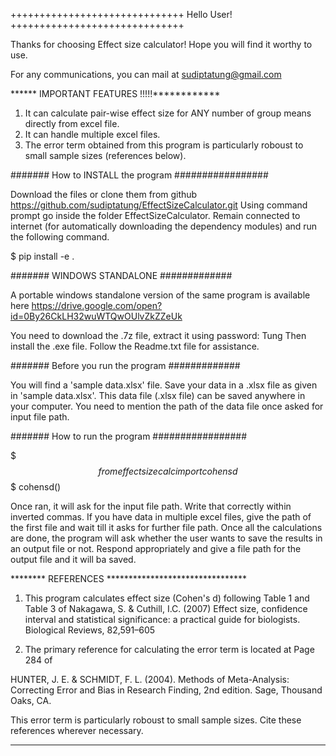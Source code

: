 ++++++++++++++++++++++++++++++ Hello User! ++++++++++++++++++++++++++++++

Thanks for choosing Effect size calculator! Hope you will find it worthy to use.

For any communications, you can mail at sudiptatung@gmail.com

****** IMPORTANT FEATURES !!!!!************

1. It can calculate pair-wise effect size for ANY number of group means directly from excel file.
2. It can handle multiple excel files.
3. The error term obtained from this program is particularly roboust to small sample sizes (references below).

#######   How to INSTALL the program   #################

Download the files or clone them from github https://github.com/sudiptatung/EffectSizeCalculator.git
Using command prompt go inside the folder EffectSizeCalculator. Remain connected to internet (for automatically downloading the dependency modules) and run the following command.

$ pip install -e .

#######   WINDOWS STANDALONE   #############

A portable windows standalone version of the same program is available here https://drive.google.com/open?id=0By26CkLH32wuWTQwOUlvZkZZeUk

You need to download the .7z file, extract it using password: Tung
Then install the .exe file.
Follow the Readme.txt file for assistance.

#######   Before you run the program   #############

You will find a 'sample data.xlsx' file. Save your data in a .xlsx file as given in 'sample data.xlsx'. This data file (.xlsx file) can be saved anywhere in your computer. You need to mention the path of the data file once asked for input file path.

#######   How to run the program   #################

$$$ from effectsizecalc import cohensd
$$$ cohensd()

Once ran, it will ask for the input file path. Write that correctly within inverted commas. If you have data in multiple excel files, give the path of the first file and wait till it asks for further file path. Once all the calculations are done, the program will ask whether the user wants to save the results in an output file or not. Respond appropriately and give a file path for the output file and it will ba saved.

******** REFERENCES ********************************

1. This program calculates effect size (Cohen's d) following Table 1 and Table 3 of
Nakagawa, S. & Cuthill, I.C. (2007) Effect size, confidence interval and statistical significance: a practical guide for biologists. Biological Reviews, 82,591–605

2. The primary reference for calculating the error term is located at Page 284 of

HUNTER, J. E. & SCHMIDT, F. L. (2004). Methods of Meta-Analysis: Correcting Error and Bias in Research Finding, 2nd edition. Sage, Thousand Oaks, CA.

This error term is particularly roboust to small sample sizes. Cite these references wherever necessary.

****************************************************